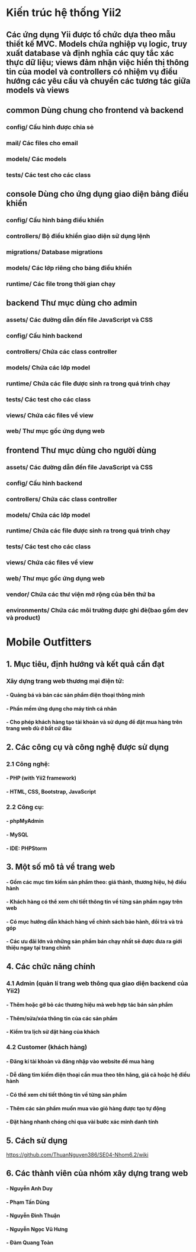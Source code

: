 ﻿# Kiến trúc hệ thống Yii2
## Các ứng dụng Yii được tổ chức dựa theo mẫu thiết kế MVC. Models chứa nghiệp vụ logic, truy xuất database và định nghĩa các quy tắc xác thực dữ liệu; views đảm nhận việc hiển thị thông tin của model và controllers có nhiệm vụ điều hướng các yêu cầu và chuyển các tương tác giữa models và views
## common			Dùng chung cho frontend và backend
###    config/              Cấu hình được chia sẻ 
###    mail/                Các files cho email
###    models/              Các models
###    tests/               Các test cho các class

## console			Dùng cho ứng dụng giao diện bảng điều khiển
###    config/              Cấu hình bảng điều khiển
###    controllers/         Bộ điều khiển giao diện sử dụng lệnh
###    migrations/          Database migrations
###    models/              Các lớp riêng cho bảng điều khiển
###    runtime/             Các file trong thời gian chạy

## backend			Thư mục dùng cho admin
###    assets/              Các đường dẫn đến file JavaScript và CSS
###    config/              Cấu hình backend
###    controllers/         Chứa các class controller
###    models/              Chứa các lớp model
###    runtime/             Chứa các file được sinh ra trong quá trình chạy
###    tests/               Các test cho các class
###    views/               Chứa các files về view
###    web/                 Thư mục gốc ứng dụng web

## frontend			Thư mục dùng cho người dùng
###    assets/              Các đường dẫn đến file JavaScript và CSS
###    config/              Cấu hình backend
###    controllers/         Chứa các class controller
###    models/              Chứa các lớp model
###    runtime/             Chứa các file được sinh ra trong quá trình chạy
###    tests/               Các test cho các class
###    views/               Chứa các files về view
###    web/                 Thư mục gốc ứng dụng web

### vendor/                  Chứa các thư viện mở rộng của bên thứ ba

### environments/            Chứa các môi trường được ghi đè(bao gồm dev và product)


# Mobile Outfitters 

## 1. Mục tiêu, định hướng và kết quả cần đạt
### Xây dựng trang web thương mại điện tử:
#### - Quảng bá và bán các sản phẩm điện thoại thông minh
#### - Phần mềm ứng dụng cho máy tính cá nhân
#### - Cho phép khách hàng tạo tài khoản và sử dụng để đặt mua hàng trên trang web dù ở bất cứ đâu

## 2. Các công cụ và công nghệ được sử dụng
### 2.1 Công nghệ:
#### - PHP (with Yii2 framework)
#### - HTML, CSS, Bootstrap, JavaScript
### 2.2 Công cụ:
#### - phpMyAdmin
#### - MySQL
#### - IDE: PHPStorm

## 3. Một số mô tả về trang web
#### - Gồm các mục tìm kiếm sản phẩm theo: giá thành, thương hiệu, hệ điều hành
#### - Khách hàng có thể xem chi tiết thông tin về từng sản phẩm ngay trên web
#### - Có mục hướng dẫn khách hàng về chính sách bảo hành, đổi trả và trả góp
#### - Các ưu đãi lớn và những sản phẩm bán chạy nhất sẽ được đưa ra giới thiệu ngay tại trang chính

## 4. Các chức năng chính
### 4.1 Admin (quản lí trang web thông qua giao diện backend của Yii2) 
#### - Thêm hoặc gỡ bỏ các thương hiệu mà web hợp tác bán sản phẩm
#### - Thêm/sửa/xóa thông tin của các sản phẩm 
#### - Kiểm tra lịch sử đặt hàng của khách  
### 4.2 Customer (khách hàng)
#### - Đăng kí tài khoản và đăng nhập vào website để mua hàng
#### - Dễ dàng tìm kiếm điện thoại cần mua theo tên hãng, giá cả hoặc hệ điều hành
#### - Có thể xem chi tiết thông tin về từng sản phẩm
#### - Thêm các sản phẩm muốn mua vào giỏ hàng được tạo tự động
#### - Đặt hàng nhanh chóng chỉ qua vài bước xác minh danh tính

## 5. Cách sử dụng
https://github.com/ThuanNguyen386/SE04-Nhom6.2/wiki

## 6. Các thành viên của nhóm xây dựng trang web
#### - Nguyễn Anh Duy
#### - Phạm Tấn Dũng
#### - Nguyễn Đình Thuận
#### - Nguyễn Ngọc Vũ Hưng
#### - Đàm Quang Toàn


